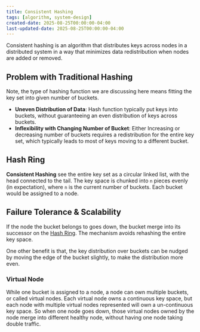 ```yaml
---
title: Consistent Hashing
tags: [algorithm, system-design]
created-date: 2025-08-25T00:00:00-04:00
last-updated-date: 2025-08-25T00:00:00-04:00
---
```


Consistent hashing is an algorithm that distributes keys across nodes in a distributed system in a way that minimizes data redistribution when nodes are added or removed.

## Problem with Traditional Hashing

Note, the type of hashing function we are discussing here means fitting the key set into given number of buckets.

- **Uneven Distribution of Data**: Hash function typically put keys into buckets, without guaranteeing an even distribution of keys across buckets.
- **Inflexibility with Changing Number of Bucket**: Either Increasing or decreasing number of buckets requires a redistribution for the entire key set, which typically leads to most of keys moving to a different bucket.

## Hash Ring

**Consistent Hashing** see the entire key set as a circular linked list, with the head connected to the tail. The key space is chunked into `n` pieces evenly (in expectation), where `n` is the current number of buckets. Each bucket would be assigned to a node.

## Failure Tolerance & Scalability

If the node the bucket belongs to goes down, the bucket merge into its successor on the [Hash Ring](#Hash%20Ring). The mechanism avoids rehashing the entire key space.

One other benefit is that, the key distribution over buckets can be nudged by moving the edge of the bucket slightly, to make the distribution more even.

### Virtual Node

While one bucket is assigned to a node, a node can own multiple buckets, or called virtual nodes. Each virtual node owns a continuous key space, but each node with multiple virtual nodes represented will own a un-continuous key space. So when one node goes down, those virtual nodes owned by the node merge into different healthy node, without having one node taking double traffic.